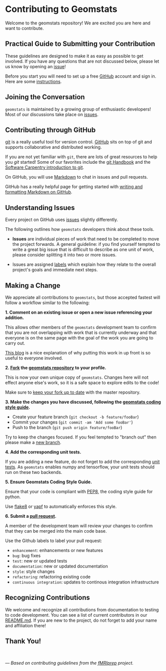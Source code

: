# Contributing to Geomstats

Welcome to the geomstats repository!
We are excited you are here and want to contribute.

## Practical Guide to Submitting your Contribution

These guidelines are designed to make it as easy as possible to get involved.
If you have any questions that are not discussed below,
please let us know by opening an [issue][link_issues]!

Before you start you will need to set up a free [GitHub][link_github] account and sign in.
Here are some [instructions][link_signupinstructions].


## Joining the Conversation

`geomstats` is maintained by a growing group of enthusiastic developers!
Most of our discussions take place on [issues][link_issues].


## Contributing through GitHub

[git][link_git] is a really useful tool for version control.
[GitHub][link_github] sits on top of git and supports collaborative and distributed working.

If you are not yet familiar with `git`, there are lots of great resources to help you *git* started!
Some of our favorites include the [git Handbook][link_handbook] and
the [Software Carpentry introduction to git][link_swc_intro].

On GitHub, you will use [Markdown][markdown] to chat in issues and pull requests.

GitHub has a really helpful page for getting started with
[writing and formatting Markdown on GitHub][writing_formatting_github].


## Understanding Issues

Every project on GitHub uses [issues][link_issues] slightly differently.

The following outlines how ``geomstats`` developers think about these tools.

* **Issues** are individual pieces of work that need to be completed to move the project forwards.
A general guideline: if you find yourself tempted to write a great big issue that
is difficult to describe as one unit of work, please consider splitting it into two or more issues.

* Issues are assigned [labels](#issue-labels) which explain how they relate to the overall project's
goals and immediate next steps.


## Making a Change

We appreciate all contributions to ``geomstats``,
but those accepted fastest will follow a workflow similar to the following:

**1. Comment on an existing issue or open a new issue referencing your addition.**

This allows other members of the ``geomstats`` development team to confirm that you are not
overlapping with work that is currently underway and that everyone is on the same page
with the goal of the work you are going to carry out.

[This blog][link_pushpullblog] is a nice explanation of why putting this work in up front
is so useful to everyone involved.

**2. [Fork][link_fork] the [geomstats repository][link_geomstats] to your profile.**

This is now your own unique copy of ``geomstats``.
Changes here will not effect anyone else's work, so it is a safe space to explore edits to the code!

Make sure to [keep your fork up to date][link_updateupstreamwiki] with the master repository.

**3. Make the changes you have discussed, following the [geomstats coding style guide](#geomstats-coding-style-guide).**

- Create your feature branch (`git checkout -b feature/fooBar`)
- Commit your changes (`git commit -am 'Add some fooBar'`)
- Push to the branch (`git push origin feature/fooBar`)

Try to keep the changes focused.
If you feel tempted to "branch out" then please make a [new branch][link_branches].

**4. Add the corresponding unit tests.**

If you are adding a new feature, do not forget to add the corresponding [unit tests][link_unit_tests].
As ``geomstats`` enables numpy and tensorflow, your unit tests should run on these two backends.

**5. Ensure Geomstats Coding Style Guide.**

Ensure that your code is compliant with [PEP8][link_pep8],
the coding style guide for python.

Use [flake8][link_flake8] or [yapf][link_yapf] to automatically enforces this style.


**6. Submit a [pull request][link_pullrequest].**

A member of the development team will review your changes to confirm
that they can be merged into the main code base.

Use the Github labels to label your pull request:
* ``enhancement``: enhancements or new features
* ``bug``: bug fixes
* ``test``: new or updated tests
* ``documentation``: new or updated documentation
* ``style``: style changes
* ``refactoring``: refactoring existing code
* ``continuous integration``: updates to continous integration infrastructure


## Recognizing Contributions

We welcome and recognize all contributions from documentation to testing to code development.
You can see a list of current contributors in our [README.md][link_readme].
If you are new to the project, do not forget to add your name and affiliation there!

## Thank You!

<br>

*&mdash; Based on contributing guidelines from the [fMRIprep][link_fmriprep] project.*

[link_github]: https://github.com/
[link_geomstats]: https://github.com/geomstats/geomstats
[link_signupinstructions]: https://help.github.com/articles/signing-up-for-a-new-github-account

[link_git]: https://git-scm.com/
[link_handbook]: https://guides.github.com/introduction/git-handbook/
[link_swc_intro]: http://swcarpentry.github.io/git-novice/

[writing_formatting_github]: https://help.github.com/articles/getting-started-with-writing-and-formatting-on-github
[markdown]: https://daringfireball.net/projects/markdown
[rick_roll]: https://www.youtube.com/watch?v=dQw4w9WgXcQ

[link_issues]: https://github.com/geomstats/geomstats/issues
[link_labels]: https://github.com/geomstats/geomstats/labels
[link_discussingissues]: https://help.github.com/articles/discussing-projects-in-issues-and-pull-requests

[link_pullrequest]: https://help.github.com/articles/creating-a-pull-request/
[link_fork]: https://help.github.com/articles/fork-a-repo/
[link_pushpullblog]: https://www.igvita.com/2011/12/19/dont-push-your-pull-requests/
[link_branches]: https://help.github.com/articles/creating-and-deleting-branches-within-your-repository/
[link_unit_tests]: https://github.com/geomstats/geomstats/tree/master/tests
[link_updateupstreamwiki]: https://help.github.com/articles/syncing-a-fork/
[link_pep8]: https://www.python.org/dev/peps/pep-0008/
[link_linters]: https://en.wikipedia.org/wiki/Lint_(software)
[link_flake8]: http://flake8.pycqa.org/en/latest/
[link_yapf]: https://github.com/google/yapf
[link_readme]: https://github.com/geomstats/geomstats/blob/master/README.md
[link_fmriprep]: https://github.com/poldracklab/fmriprep/
